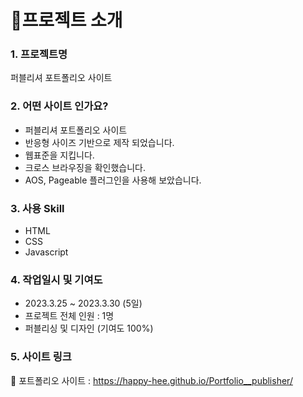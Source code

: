 # 📌프로젝트 소개

### 1. 프로젝트명

퍼블리셔 포트폴리오 사이트

### 2. 어떤 사이트 인가요?
- 퍼블리셔 포트폴리오 사이트
- 반응형 사이즈 기반으로 제작 되었습니다.
- 웹표준을 지킵니다.
- 크로스 브라우징을 확인했습니다.
- AOS, Pageable  플러그인을 사용해 보았습니다.

### 3. 사용 Skill

- HTML
- CSS
- Javascript

### 4. 작업일시 및 기여도
- 2023.3.25 ~ 2023.3.30 (5일)
- 프로젝트 전체 인원 : 1명
- 퍼블리싱 및 디자인 (기여도 100%)

### 5. 사이트 링크

🔗 포트폴리오 사이트 : https://happy-hee.github.io/Portfolio__publisher/
